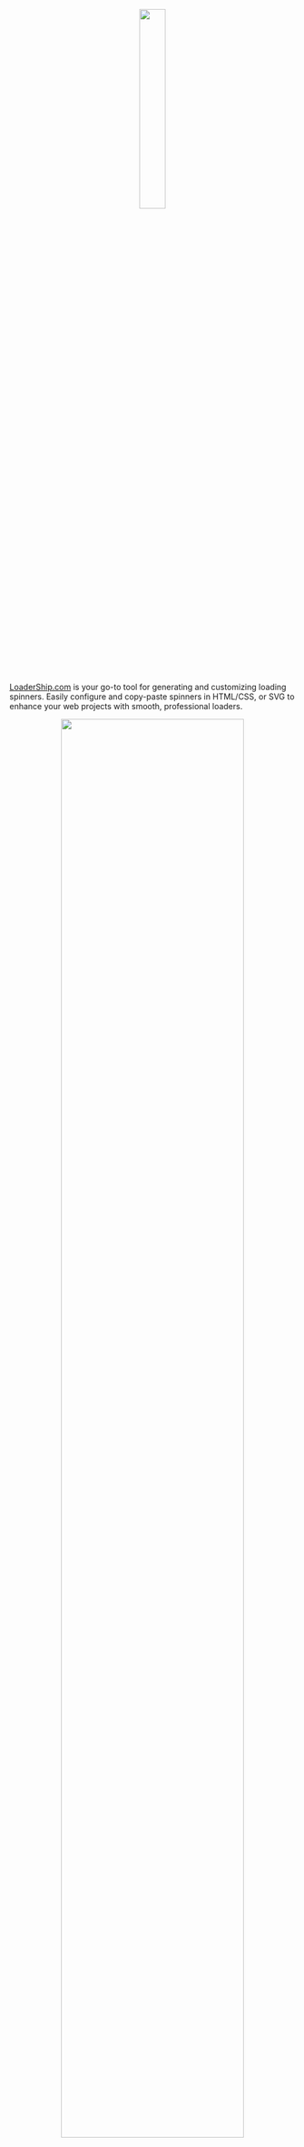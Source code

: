 <p align="center">
    <img width="30%" src="./public/loadership_logo_text.svg">
</p>

[LoaderShip.com](https://loadership.com) is your go-to tool for generating and customizing loading spinners. Easily configure and copy-paste spinners in HTML/CSS, or SVG to enhance your web projects with smooth,
professional loaders.

<p align="center">
    <img width="80%" src="./loader.gif">
</p>

### Features

- Rich collection
- No login required
- No dependencies
- Customizable loaders
- Completely free
- Realtime preview

### Development

Loadership is scaffolded using vite + bun. To run the development server, follow the steps below:

1. Clone the repository

```bash
git clone https://github.com/jingcheng-chen/loadership.git
```

2. Install dependencies

```bash
bun install
```

3. Run the development server

```bash
bun dev
```

4. Open the browser and navigate to http://localhost:5173

5. Build the project

```bash
bun build
```
